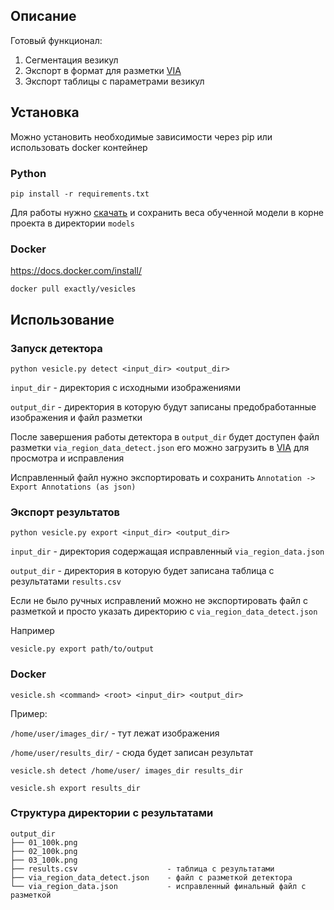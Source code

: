 ## Описание
Готовый функционал:

1. Сегментация везикул
2. Экспорт в формат для разметки [VIA](http://www.robots.ox.ac.uk/~vgg/software/via/)
3. Экспорт таблицы c параметрами везикул

## Установка

Можно установить необходимые зависимости через pip или использовать docker контейнер
### Python
```
pip install -r requirements.txt
```
Для работы нужно [скачать](https://bitbucket.org/vergilius/vesicles/downloads/)
и сохранить веса обученной модели в корне проекта в директории `models`

### Docker

https://docs.docker.com/install/

`docker pull exactly/vesicles`

## Использование
### Запуск детектора

`python vesicle.py detect <input_dir> <output_dir>`

`input_dir` - директория с исходными изображениями

`output_dir` - директория в которую будут записаны предобработанные изображения и файл разметки

После завершения работы детектора в `output_dir` будет доступен файл разметки `via_region_data_detect.json`
его можно загрузить в [VIA](http://www.robots.ox.ac.uk/~vgg/software/via/) для просмотра и исправления

Исправленный файл нужно экспортировать и сохранить `Annotation -> Export Annotations (as json)`


### Экспорт результатов

`python vesicle.py export <input_dir> <output_dir>`

`input_dir` - директория содержащая исправленный `via_region_data.json`

`output_dir` - директория в которую будет записана таблица с результатами `results.csv`

Если не было ручных исправлений можно не экспортировать файл с разметкой и просто указать директорию с `via_region_data_detect.json` 

Например

`vesicle.py export path/to/output`

### Docker

`vesicle.sh <command> <root> <input_dir> <output_dir>`

Пример:

`/home/user/images_dir/` - тут лежат изображения

`/home/user/results_dir/` - сюда будет записан результат

`vesicle.sh detect /home/user/ images_dir results_dir`

`vesicle.sh export results_dir`


### Структура директории с результатами

```
output_dir
├── 01_100k.png
├── 02_100k.png
├── 03_100k.png
├── results.csv                    - таблица с результатами
├── via_region_data_detect.json    - файл с разметкой детектора
└── via_region_data.json           - исправленный финальный файл с разметкой
```

